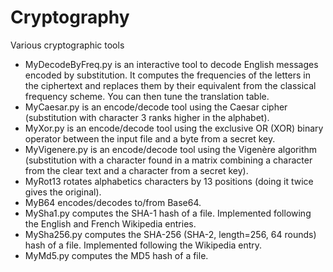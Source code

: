 # Cryptography

Various cryptographic tools

- MyDecodeByFreq.py is an interactive tool to decode English messages encoded by substitution. It computes the frequencies of the letters in the ciphertext and replaces them by their equivalent from the classical frequency scheme. You can then tune the translation table.
- MyCaesar.py is an encode/decode tool using the Caesar cipher (substitution with character 3 ranks higher in the alphabet).
- MyXor.py is an encode/decode tool using the exclusive OR (XOR) binary operator between the input file and a byte from a secret key.
- MyVigenere.py is an encode/decode tool using the Vigenère algorithm (substitution with a character found in a matrix combining a character from the clear text and a character from a secret key).
- MyRot13 rotates alphabetics characters by 13 positions (doing it twice gives the original).
- MyB64 encodes/decodes to/from Base64.
- MySha1.py computes the SHA-1 hash of a file. Implemented following the English and French Wikipedia entries. 
- MySha256.py computes the SHA-256 (SHA-2, length=256, 64 rounds) hash of a file. Implemented following the Wikipedia entry.
- MyMd5.py computes the MD5 hash of a file.
